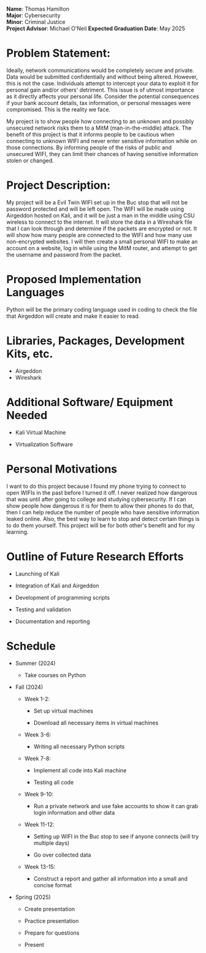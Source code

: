 **Name**: Thomas Hamilton  
**Major**: Cybersecurity  
**Minor**: Criminal Justice  
**Project Advisor**: Michael O'Neil
**Expected Graduation Date**: May 2025

Problem Statement:
==================

Ideally, network communications would be completely secure and private. Data
would be submitted confidentially and without being altered. However, this is
not the case. Individuals attempt to intercept your data to exploit it for
personal gain and/or others' detriment. This issue is of utmost importance as it
directly affects your personal life. Consider the potential consequences if your
bank account details, tax information, or personal messages were compromised.
This is the reality we face.

My project is to show people how connecting to an unknown and possibly unsecured
network risks them to a MitM (man-in-the-middle) attack. The benefit of this
project is that it informs people to be cautious when connecting to unknown WIFI
and never enter sensitive information while on those connections. By informing
people of the risks of public and unsecured WIFI, they can limit their chances
of having sensitive information stolen or changed.

Project Description:
====================

My project will be a Evil Twin WIFI set up in the Buc stop that will not be password
protected and will be left open. The WIFI will be made using Airgeddon hosted on Kali, and it
will be just a man in the middle using CSU wireless to connect to the internet.
It will store the data in a Wireshark file that I can look through and determine if the packets
are encrypted or not. It will show how many people are connected to the WIFI and how many use
non-encrypted websites. I will then create a small personal WIFI to make an
account on a website, log in while using the MitM router, and attempt to get the
username and password from the packet.

Proposed Implementation Languages
=================================

Python will be the primary coding language used in coding to check the file that Airgeddon
will create and make it easier to read.

Libraries, Packages, Development Kits, etc.
===========================================

- Airgeddon
- Wireshark

Additional Software/ Equipment Needed
=====================================

-   Kali Virtual Machine

-   Virtualization Software

Personal Motivations
====================

I want to do this project because I found my phone trying to connect to open
WIFIs in the past before I turned it off. I never realized how dangerous that
was until after going to college and studying cybersecurity. If I can show
people how dangerous it is for them to allow their phones to do that, then I can
help reduce the number of people who have sensitive information leaked online.
Also, the best way to learn to stop and detect certain things is to do them
yourself. This project will be for both other's benefit and for my learning.

Outline of Future Research Efforts
==================================

-   Launching of Kali

-   Integration of Kali and Airgeddon

-   Development of programming scripts

-   Testing and validation

-   Documentation and reporting

Schedule
========

-   Summer (2024)

    -   Take courses on Python

-   Fall (2024)

    -   Week 1-2:

        -   Set up virtual machines

        -   Download all necessary items in virtual machines

    -   Week 3-6:

        -   Writing all necessary Python scripts

    -   Week 7-8:

        -   Implement all code into Kali machine

        -   Testing all code

    -   Week 9-10:

        -   Run a private network and use fake accounts to show it can grab
            login information and other data

    -   Week 11-12:

        -   Setting up WIFI in the Buc stop to see if anyone connects (will try
            multiple days)

        -   Go over collected data

    -   Week 13-15:

        -   Construct a report and gather all information into a small and
            concise format

-   Spring (2025)

    -   Create presentation

    -   Practice presentation

    -   Prepare for questions

    -   Present
